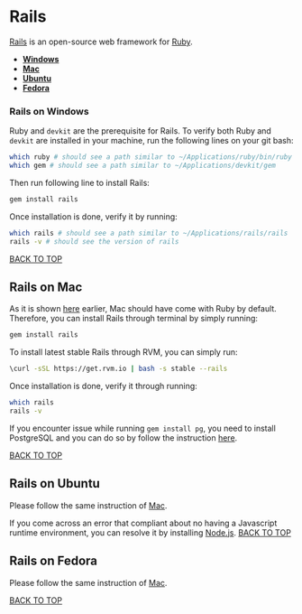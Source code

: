 Rails
=====
[Rails](http://rubyonrails.org) is an open-source web framework for [Ruby](https://github.com/ctrl-alt-del/devenv/tree/master/language/ruby).

* [**Windows**](#rails-on-windows)
* [**Mac**](#rails-on-mac)
* [**Ubuntu**](#rails-on-ubuntu)
* [**Fedora**](#rails-on-fedora)

### Rails on Windows
Ruby and `devkit` are the prerequisite for Rails.  To verify both Ruby and `devkit` are installed in your machine, run the following lines on your git bash:
```sh
which ruby # should see a path similar to ~/Applications/ruby/bin/ruby
which gem # should see a path similar to ~/Applications/devkit/gem
```

Then run following line to install Rails:
```sh
gem install rails
```

Once installation is done, verify it by running:
```sh
which rails # should see a path similar to ~/Applications/rails/rails
rails -v # should see the version of rails
```
[BACK TO TOP](https://github.com/ctrl-alt-del/devenv)


## Rails on Mac
As it is shown [here](#ruby-on-mac) earlier, Mac should have come with Ruby by default.  Therefore, you can install Rails through terminal by simply running:
```sh
gem install rails
```

To install latest stable Rails through RVM, you can simply run:
```sh
\curl -sSL https://get.rvm.io | bash -s stable --rails
```

Once installation is done, verify it through running:
```sh
which rails
rails -v
```

If you encounter issue while running `gem install pg`, you need to install PostgreSQL and you can do so by follow the instruction [here](#postgresql-on-mac).

[BACK TO TOP](https://github.com/ctrl-alt-del/devenv)


## Rails on Ubuntu
Please follow the same instruction of [Mac](#rails-on-mac).

If you come across an error that compliant about no having a Javascript runtime environment, you can resolve it by installing [Node.js](#nodejs-on-ubuntu).
[BACK TO TOP](https://github.com/ctrl-alt-del/devenv)


## Rails on Fedora
Please follow the same instruction of [Mac](#rails-on-mac).

[BACK TO TOP](https://github.com/ctrl-alt-del/devenv)
